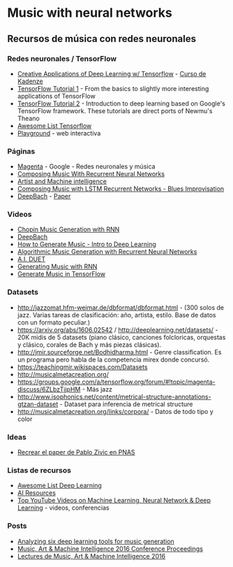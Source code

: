 # Music with neural networks

## Recursos de música con redes neuronales

### Redes neuronales / TensorFlow

* [Creative Applications of Deep Learning w/ Tensorflow](https://github.com/pkmital/CADL) - [Curso de Kadenze](https://www.kadenze.com/courses/creative-applications-of-deep-learning-with-tensorflow/info)
* [TensorFlow Tutorial 1](https://github.com/pkmital/tensorflow_tutorials) - From the basics to slightly more interesting applications of TensorFlow
* [TensorFlow Tutorial 2](https://github.com/nlintz/TensorFlow-Tutorials) - Introduction to deep learning based on Google's TensorFlow framework. These tutorials are direct ports of Newmu's Theano
* [Awesome List Tensorflow](https://github.com/jtoy/awesome-tensorflow)
* [Playground](http://playground.tensorflow.org/) - web interactiva

### Páginas 

* [Magenta](https://magenta.tensorflow.org/) - Google - Redes neuronales y música
* [Composing Music With Recurrent Neural Networks](http://www.hexahedria.com/2015/08/03/composing-music-with-recurrent-neural-networks/)
* [Artist and Machine intelligence](https://ami.withgoogle.com/)
* [Composing Music with LSTM Recurrent Networks - Blues Improvisation](http://people.idsia.ch/~juergen/blues/)
* [DeepBach](http://www.flow-machines.com/deepbach-polyphonic-music-generation-bach-chorales/) - [Paper](https://arxiv.org/abs/1612.01010)

### Videos

* [Chopin Music Generation with RNN](https://www.youtube.com/watch?v=j60J1cGINX4)
* [DeepBach](https://www.youtube.com/watch?v=QiBM7-5hA6o)
* [How to Generate Music - Intro to Deep Learning](https://www.youtube.com/watch?v=4DMm5Lhey1U)
* [Algorithmic Music Generation with Recurrent Neural Networks](https://www.youtube.com/watch?v=0VTI1BBLydE&t=1s)
* [A.I. DUET](https://www.youtube.com/watch?v=0ZE1bfPtvZo)
* [Generating Music with RNN](https://www.youtube.com/watch?v=A2gyidoFsoI&index=2&list=RDj60J1cGINX4)
* [Generate Music in TensorFlow](https://www.youtube.com/watch?v=Jkkjy7dVdaY)

### Datasets

* http://jazzomat.hfm-weimar.de/dbformat/dbformat.html - (300 solos de jazz. Varias tareas de clasificación: año, artista, estilo. Base de datos con un formato peculiar.)
* https://arxiv.org/abs/1606.02542 / http://deeplearning.net/datasets/ - 20K midis de 5 datasets (piano clásico, canciones folcloricas, orquestas y clásico, corales de Bach y más piezas clásicas). 
* http://jmir.sourceforge.net/Bodhidharma.html - Genre classification. Es un programa pero habla de la competencia mirex donde concursó.
* https://teachingmir.wikispaces.com/Datasets
* http://musicalmetacreation.org/
* https://groups.google.com/a/tensorflow.org/forum/#!topic/magenta-discuss/6ZLbzTjjpHM - Más jazz
* http://www.isophonics.net/content/metrical-structure-annotations-gtzan-dataset - Dataset para inferencia de metrical structure
* http://musicalmetacreation.org/links/corpora/ - Datos de todo tipo y color

### Ideas

* [Recrear el paper de Pablo Zivic en PNAS](http://www.pnas.org/content/110/24/10034.full?tab=ds)

### Listas de recursos

* [Awesome List Deep Learning](https://github.com/ChristosChristofidis/awesome-deep-learning)
* [AI Resources](https://github.com/memo/ai-resources)
* [Top YouTube Videos on Machine Learning, Neural Network & Deep Learning](https://www.analyticsvidhya.com/blog/2015/07/top-youtube-videos-machine-learning-neural-network-deep-learning/) - videos, conferencias

### Posts

* [Analyzing six deep learning tools for music generation](http://www.asimovinstitute.org/analyzing-deep-learning-tools-music/)
* [Music, Art & Machine Intelligence 2016 Conference Proceedings](https://medium.com/artists-and-machine-intelligence/music-art-machine-intelligence-2016-conference-proceedings-ea376a4e2576#.7dtq32yj5)
* [Lectures de Music, Art & Machine Intelligence 2016](https://medium.com/artists-and-machine-intelligence/mami-lectures-part-1-2a685ef07e0b#.34gvxsjtj)

